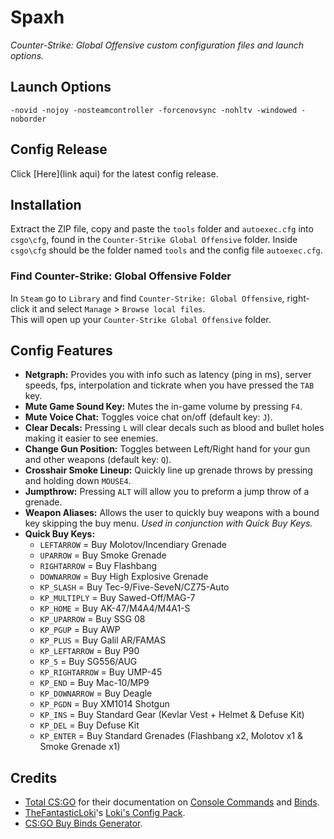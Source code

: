 # Spaxh
*Counter-Strike: Global Offensive custom configuration files and launch options.*  

## Launch Options
```
-novid -nojoy -nosteamcontroller -forcenovsync -nohltv -windowed -noborder
```

## Config Release
Click [Here](link aqui) for the latest config release.  

## Installation
Extract the ZIP file, copy and paste the `tools` folder and `autoexec.cfg` into `csgo\cfg`, found in the `Counter-Strike Global Offensive` folder. Inside `csgo\cfg` should be the folder named `tools` and the config file `autoexec.cfg`.

### Find Counter-Strike: Global Offensive Folder
In `Steam` go to `Library` and find `Counter-Strike: Global Offensive`, right-click it and select `Manage` > `Browse local files`.  
This will open up your `Counter-Strike Global Offensive` folder.

## Config Features
* **Netgraph:** Provides you with info such as latency (ping in ms), server speeds, fps, interpolation and tickrate when you have pressed the `TAB` key.
* **Mute Game Sound Key:** Mutes the in-game volume by pressing `F4`.
* **Mute Voice Chat:** Toggles voice chat on/off (default key: `J`).
* **Clear Decals:** Pressing `L` will clear decals such as blood and bullet holes making it easier to see enemies.
* **Change Gun Position:** Toggles between Left/Right hand for your gun and other weapons (default key: `Q`).
* **Crosshair Smoke Lineup:** Quickly line up grenade throws by pressing and holding down `MOUSE4`.
* **Jumpthrow:** Pressing `ALT` will allow you to preform a jump throw of a grenade.
* **Weapon Aliases:** Allows the user to quickly buy weapons with a bound key skipping the buy menu. *Used in conjunction with Quick Buy Keys.*
* **Quick Buy Keys:**
  * `LEFTARROW` = Buy Molotov/Incendiary Grenade
  * `UPARROW` = Buy Smoke Grenade
  * `RIGHTARROW` = Buy Flashbang
  * `DOWNARROW` = Buy High Explosive Grenade
  * `KP_SLASH` = Buy Tec-9/Five-SeveN/CZ75-Auto
  * `KP_MULTIPLY` = Buy Sawed-Off/MAG-7
  * `KP_HOME` = Buy AK-47/M4A4/M4A1-S
  * `KP_UPARROW` = Buy SSG 08
  * `KP_PGUP` = Buy AWP
  * `KP_PLUS` = Buy Galil AR/FAMAS
  * `KP_LEFTARROW` = Buy P90
  * `KP_5` = Buy SG556/AUG 
  * `KP_RIGHTARROW` = Buy UMP-45 
  * `KP_END` = Buy Mac-10/MP9
  * `KP_DOWNARROW` = Buy Deagle
  * `KP_PGDN` = Buy XM1014 Shotgun
  * `KP_INS` = Buy Standard Gear (Kevlar Vest + Helmet & Defuse Kit)
  * `KP_DEL` = Buy Defuse Kit
  * `KP_ENTER` = Buy Standard Grenades (Flashbang x2, Molotov x1 & Smoke Grenade x1)

## Credits
* [Total CS:GO](https://totalcsgo.com/) for their documentation on [Console Commands](https://totalcsgo.com/commands) and [Binds](https://totalcsgo.com/binds).
* [TheFantasticLoki](https://github.com/TheFantasticLoki)'s [Loki's Config Pack](https://github.com/TheFantasticLoki/Loki-s-Auto-Exec-Pack).
* [CS:GO Buy Binds Generator](https://csgobuynds.com/buy-binds-generator.html#!/).
